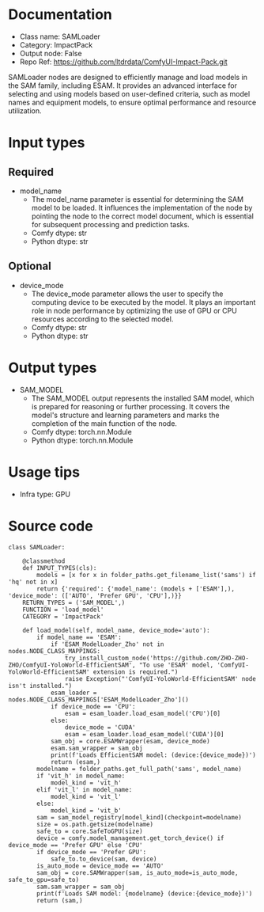 # Documentation
- Class name: SAMLoader
- Category: ImpactPack
- Output node: False
- Repo Ref: https://github.com/ltdrdata/ComfyUI-Impact-Pack.git

SAMLoader nodes are designed to efficiently manage and load models in the SAM family, including ESAM. It provides an advanced interface for selecting and using models based on user-defined criteria, such as model names and equipment models, to ensure optimal performance and resource utilization.

# Input types
## Required
- model_name
    - The model_name parameter is essential for determining the SAM model to be loaded. It influences the implementation of the node by pointing the node to the correct model document, which is essential for subsequent processing and prediction tasks.
    - Comfy dtype: str
    - Python dtype: str
## Optional
- device_mode
    - The device_mode parameter allows the user to specify the computing device to be executed by the model. It plays an important role in node performance by optimizing the use of GPU or CPU resources according to the selected model.
    - Comfy dtype: str
    - Python dtype: str

# Output types
- SAM_MODEL
    - The SAM_MODEL output represents the installed SAM model, which is prepared for reasoning or further processing. It covers the model's structure and learning parameters and marks the completion of the main function of the node.
    - Comfy dtype: torch.nn.Module
    - Python dtype: torch.nn.Module

# Usage tips
- Infra type: GPU

# Source code
```
class SAMLoader:

    @classmethod
    def INPUT_TYPES(cls):
        models = [x for x in folder_paths.get_filename_list('sams') if 'hq' not in x]
        return {'required': {'model_name': (models + ['ESAM'],), 'device_mode': (['AUTO', 'Prefer GPU', 'CPU'],)}}
    RETURN_TYPES = ('SAM_MODEL',)
    FUNCTION = 'load_model'
    CATEGORY = 'ImpactPack'

    def load_model(self, model_name, device_mode='auto'):
        if model_name == 'ESAM':
            if 'ESAM_ModelLoader_Zho' not in nodes.NODE_CLASS_MAPPINGS:
                try_install_custom_node('https://github.com/ZHO-ZHO-ZHO/ComfyUI-YoloWorld-EfficientSAM', "To use 'ESAM' model, 'ComfyUI-YoloWorld-EfficientSAM' extension is required.")
                raise Exception("'ComfyUI-YoloWorld-EfficientSAM' node isn't installed.")
            esam_loader = nodes.NODE_CLASS_MAPPINGS['ESAM_ModelLoader_Zho']()
            if device_mode == 'CPU':
                esam = esam_loader.load_esam_model('CPU')[0]
            else:
                device_mode = 'CUDA'
                esam = esam_loader.load_esam_model('CUDA')[0]
            sam_obj = core.ESAMWrapper(esam, device_mode)
            esam.sam_wrapper = sam_obj
            print(f'Loads EfficientSAM model: (device:{device_mode})')
            return (esam,)
        modelname = folder_paths.get_full_path('sams', model_name)
        if 'vit_h' in model_name:
            model_kind = 'vit_h'
        elif 'vit_l' in model_name:
            model_kind = 'vit_l'
        else:
            model_kind = 'vit_b'
        sam = sam_model_registry[model_kind](checkpoint=modelname)
        size = os.path.getsize(modelname)
        safe_to = core.SafeToGPU(size)
        device = comfy.model_management.get_torch_device() if device_mode == 'Prefer GPU' else 'CPU'
        if device_mode == 'Prefer GPU':
            safe_to.to_device(sam, device)
        is_auto_mode = device_mode == 'AUTO'
        sam_obj = core.SAMWrapper(sam, is_auto_mode=is_auto_mode, safe_to_gpu=safe_to)
        sam.sam_wrapper = sam_obj
        print(f'Loads SAM model: {modelname} (device:{device_mode})')
        return (sam,)
```